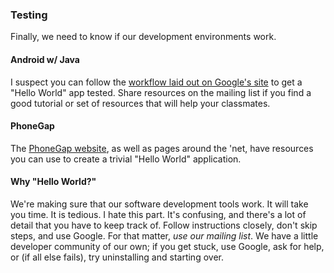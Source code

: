 ### Testing

Finally, we need to know if our development environments work.

#### Android w/ Java

I suspect you can follow the [workflow laid out on Google's site](http://developer.android.com/tools/workflow/index.html) to get a "Hello World" app tested. Share resources on the mailing list if you find a good tutorial or set of resources that will help your classmates.

#### PhoneGap

The [PhoneGap website](http://phonegap.com/), as well as pages around the 'net, have resources you can use to create a trivial "Hello World" application. 

#### Why "Hello World?"

We're making sure that our software development tools work. It will take you time. It is tedious. I hate this part. It's confusing, and there's a lot of detail that you have to keep track of. Follow instructions closely, don't skip steps, and use Google. For that matter, *use our mailing list*. We have a little developer community of our own; if you get stuck, use Google, ask for help, or (if all else fails), try uninstalling and starting over.
